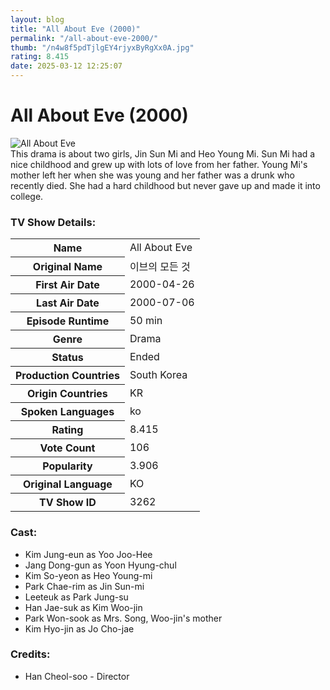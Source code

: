 ```yaml
---
layout: blog
title: "All About Eve (2000)"
permalink: "/all-about-eve-2000/"
thumb: "/n4w8f5pdTjlgEY4rjyxByRgXx0A.jpg"
rating: 8.415
date: 2025-03-12 12:25:07
---
```

<h1 class="title">All About Eve (2000)</h1><div class="poster"><img src="{{ site.imglink }}/n4w8f5pdTjlgEY4rjyxByRgXx0A.jpg" class="img-fluid my-3" alt="All About Eve"/></div><div class="plot">This drama is about two girls, Jin Sun Mi and Heo Young Mi. Sun Mi had a nice childhood and grew up with lots of love from her father. Young Mi's mother left her when she was young and her father was a drunk who recently died. She had a hard childhood but never gave up and made it into college.</div><h3>TV Show Details:</h3><table class="table table-bordered details"><tr><th>Name</th><td>All About Eve</td></tr><tr><th>Original Name</th><td>이브의 모든 것</td></tr><tr><th>First Air Date</th><td>2000-04-26</td></tr><tr><th>Last Air Date</th><td>2000-07-06</td></tr><tr><th>Episode Runtime</th><td>50 min</td></tr><tr><th>Genre</th><td>Drama</td></tr><tr><th>Status</th><td>Ended</td></tr><tr><th>Production Countries</th><td>South Korea</td></tr><tr><th>Origin Countries</th><td>KR</td></tr><tr><th>Spoken Languages</th><td>ko</td></tr><tr><th>Rating</th><td>8.415</td></tr><tr><th>Vote Count</th><td>106</td></tr><tr><th>Popularity</th><td>3.906</td></tr><tr><th>Original Language</th><td>KO</td></tr><tr><th>TV Show ID</th><td>3262</td></tr></table><h3>Cast:</h3><ul class="list-group cast"><li>Kim Jung-eun as Yoo Joo-Hee</li><li>Jang Dong-gun as Yoon Hyung-chul</li><li>Kim So-yeon as Heo Young-mi</li><li>Park Chae-rim as Jin Sun-mi</li><li>Leeteuk as Park Jung-su</li><li>Han Jae-suk as Kim Woo-jin</li><li>Park Won-sook as Mrs. Song, Woo-jin's mother</li><li>Kim Hyo-jin as Jo Cho-jae</li></ul><h3>Credits:</h3><ul class="list-group crew"><li>Han Cheol-soo - Director</li></ul>